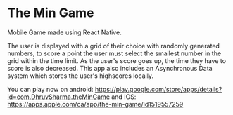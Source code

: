 # The Min Game
Mobile Game made using React Native. 

The user is displayed with a grid of their choice with randomly generated numbers, to score a point the user must select the smallest number in the grid within the time limit. As the user's score goes up, the time they have to score is also decreased. This app also includes an Asynchronous Data system which stores the user's highscores locally.

You can play now on android: https://play.google.com/store/apps/details?id=com.DhruvSharma.theMinGame and IOS: https://apps.apple.com/ca/app/the-min-game/id1519557259   
